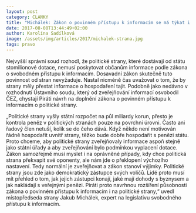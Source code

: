 ```yaml
---
layout: post
category: CLANKY
title: "Michálek: Zákon o povinném přístupu k informacím se má týkat i politických stran"
date: 2017-08-08T13:44:49+02:00
author: Karolína Sadílková
image: /assets/img/articles/2017/michalek-strana.jpg
tags: pravo
---
```


Nejvyšší správní soud rozhodl, že politické strany, které dostávají od státu stomilionové dotace, nemusí poskytovat občanům informace podle zákona o svobodném přístupu k informacím. Dosavadní zákon skutečně tuto povinnost od stran nevyžaduje. Nastal nicméně čas uvažovat o tom, že by strany měly přestat informace o hospodaření tajit. Podobně jako nedávno v rozhodnutí Ústavního soudu, který od zveřejňování informací osvobodil ČEZ, chystají Piráti návrh na doplnění zákona o povinném přístupu k informacím o politické strany.
 
„Politické strany vyšly státní rozpočet na půl miliardy korun, přesto je kontrola peněz v politických stranách pouze na povrchní úrovni. Často ani řadový člen netuší, kolik se do čeho dává. Když někdo není motivován řádně hospodařit uvnitř strany, těžko bude dobře hospodařit s penězi státu. Proto chceme, aby politické strany zveřejňovaly informace aspoň stejně jako státní úřady a aby zveřejňování bylo podmínkou vyplacení dotace. Zákon samozřejmě musí myslet i na oprávněné případy, kdy chce politická strana překvapit své oponenty, ale nám jde o překlopení výchozího nastavení. Tedy normální je zveřejňovat a zákon stanoví výjimky. Politické strany jsou zde jako demokratický zástupce svých voličů. Lidé proto musí mít přehled o tom, jak jejich zástupci konají, jaké mají dohody s byznysem a jak nakládají s veřejnými penězi. Piráti proto navrhnou rozšíření působnosti zákona o povinném přístupu k informacím i na politické strany,“ uvedl místopředseda strany Jakub Michálek, expert na legislativu svobodného přístupu k informacím.
